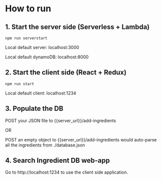 # How to run

## 1. Start the server side (Serverless + Lambda)

```
npm run serverstart
```

Local default server: localhost:3000 

Local default dynamoDB: localhost:8000

## 2. Start the client side (React + Redux) 

```
npm run start
```

Local default client: localhost:1234

## 3. Populate the DB

POST your JSON file to {{server_url}}/add-ingredients

OR

POST an empty object to {{server_url}}/add-ingredients would auto-parse all the ingredients from ./database.json

## 4. Search Ingredient DB web-app

Go to http://localhost:1234 to use the client side application.